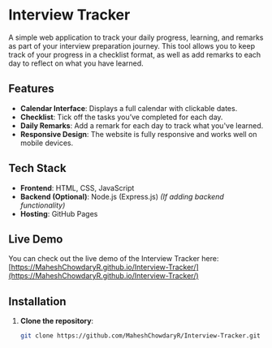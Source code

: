 # Interview Tracker

A simple web application to track your daily progress, learning, and remarks as part of your interview preparation journey. This tool allows you to keep track of your progress in a checklist format, as well as add remarks to each day to reflect on what you have learned.

## Features

- **Calendar Interface**: Displays a full calendar with clickable dates.
- **Checklist**: Tick off the tasks you’ve completed for each day.
- **Daily Remarks**: Add a remark for each day to track what you've learned.
- **Responsive Design**: The website is fully responsive and works well on mobile devices.

## Tech Stack

- **Frontend**: HTML, CSS, JavaScript
- **Backend (Optional)**: Node.js (Express.js) *(If adding backend functionality)*
- **Hosting**: GitHub Pages

## Live Demo

You can check out the live demo of the Interview Tracker here:  
[https://MaheshChowdaryR.github.io/Interview-Tracker/](https://MaheshChowdaryR.github.io/Interview-Tracker/)

## Installation

1. **Clone the repository**:
   ```bash
   git clone https://github.com/MaheshChowdaryR/Interview-Tracker.git
